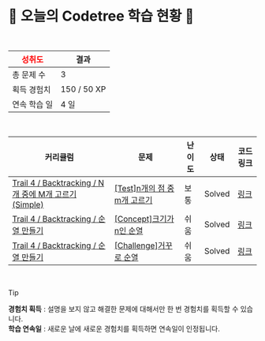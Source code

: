 # 🌲 오늘의 Codetree 학습 현황 🌲

<br />

| <span style="color:red;display:block;text-align:center;"> **성취도**</span> | 결과 |
|---|---|
| 총 문제 수 | 3 |
| 획득 경험치 | 150 / 50 XP |
| 연속 학습 일 | 4 일 |

<br />

|커리큘럼|문제|난이도|상태|코드 링크|
|---|---|---|---|---|
|[Trail 4 / Backtracking / N개 중에 M개 고르기(Simple)](https://https://en.codetree.ai/trail-info/intermediate-low/)|[[Test]n개의 점 중 m개 고르기](https://https://en.codetree.ai/trails/complete/curated-cards/test-choose-m-out-of-n-points/)|보통|Solved|[링크](https://github.com/CEO-Nick/For-Coding-Test/blob/main/250109/n%EA%B0%9C%EC%9D%98%20%EC%A0%90%20%EC%A4%91%20m%EA%B0%9C%20%EA%B3%A0%EB%A5%B4%EA%B8%B0/choose-m-out-of-n-points.java)|
|[Trail 4 / Backtracking / 순열 만들기](https://https://en.codetree.ai/trail-info/intermediate-low/)|[[Concept]크기가 n인 순열](https://https://en.codetree.ai/trails/complete/curated-cards/intro-n-permutation/)|쉬움|Solved|[링크](https://github.com/CEO-Nick/For-Coding-Test/blob/main/250109/%ED%81%AC%EA%B8%B0%EA%B0%80%20n%EC%9D%B8%20%EC%88%9C%EC%97%B4/n-permutation.java)|
|[Trail 4 / Backtracking / 순열 만들기](https://https://en.codetree.ai/trail-info/intermediate-low/)|[[Challenge]거꾸로 순열](https://https://en.codetree.ai/trails/complete/curated-cards/challenge-backward-permutation/)|쉬움|Solved|[링크](https://github.com/CEO-Nick/For-Coding-Test/blob/main/250109/%EA%B1%B0%EA%BE%B8%EB%A1%9C%20%EC%88%9C%EC%97%B4/backward-permutation.java)|


<br />

> [!TIP]
> **경험치 획득** : 설명을 보지 않고 해결한 문제에 대해서만 한 번 경험치를 획득할 수 있습니다.  
> **학습 연속일** : 새로운 날에 새로운 경험치를 획득하면 연속일이 인정됩니다.

